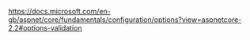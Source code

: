 https://docs.microsoft.com/en-gb/aspnet/core/fundamentals/configuration/options?view=aspnetcore-2.2#options-validation
